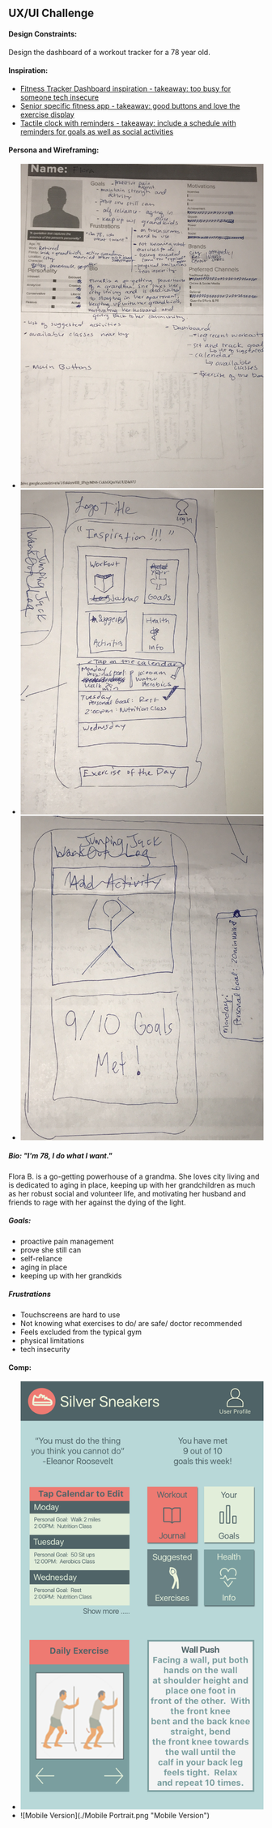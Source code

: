 ## UX/UI Challenge

#### Design Constraints: 
Design the dashboard of a workout tracker for a 78 year old.

#### Inspiration:
* [Fitness Tracker Dashboard inspiration - takeaway: too busy for someone tech insecure](https://www.behance.net/gallery/51587483/MAA-Fitness-App-Interaction-Design)
* [Senior specific fitness app - takeaway: good buttons and love the exercise display](https://play.google.com/store/apps/details?id=com.ebmacs.dailyseniorfitnessexcercise&hl=en)
* [Tactile clock with reminders - takeaway: include a schedule with reminders for goals as well as social activities](https://www.behance.net/gallery/52030451/ROVA-An-interactive-clock-for-the-elderly)

#### Persona and Wireframing:
* ![Pictures of persona](./IMG_0349.JPG)
* ![Pictures of wireframing](./IMG_0350.JPG)
* ![Pictures of wireframing](./IMG_0351.JPG)

##### Bio: "I'm 78, I do what I want."
Flora B. is a go-getting powerhouse of a grandma. She loves city living and is dedicated to aging in place, keeping up with her grandchildren as much as her robust social and volunteer life, and motivating her husband and friends to rage with her against the dying of the light.

##### Goals:
* proactive pain management
* prove she still can
* self-reliance 
* aging in place
* keeping up with her grandkids

##### Frustrations
* Touchscreens are hard to use
* Not knowing what exercises to do/ are safe/ doctor recommended
* Feels excluded from the typical gym
* physical limitations
* tech insecurity

#### Comp:
* ![Desktop Version](./Desktop.png "Desktop Version")
* ![Mobile Version](./Mobile Portrait.png "Mobile Version")

